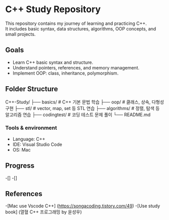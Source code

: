 # C++ Study Repository
This repository contains my journey of learning and practicing C++.  
It includes basic syntax, data structures, algorithms, OOP concepts, and small projects.

## Goals
- Learn C++ basic syntax and structure.
- Understand pointers, references, and memory management.
- Implement OOP: class, inheritance, polymorphism.

## Folder Structure




C++-Study/
├── basics/ # C++ 기본 문법 학습
├── oop/ # 클래스, 상속, 다형성 구현
├── stl/ # vector, map, set 등 STL 연습
├── algorithms/ # 정렬, 탐색 등 알고리즘 연습
├── codingtest/ # 코딩 테스트 문제 풀이
└── README.md




### Tools & environment
- Language: C++
- IDE: Visual Studio Code
- OS: Mac


## Progress
 -[] 
 -[]


## References
-[Mac use Vscode C++] (https://songacoding.tistory.com/49)
-[Use study book] (열혈 C++ 프로그래밍 by 윤성우)
